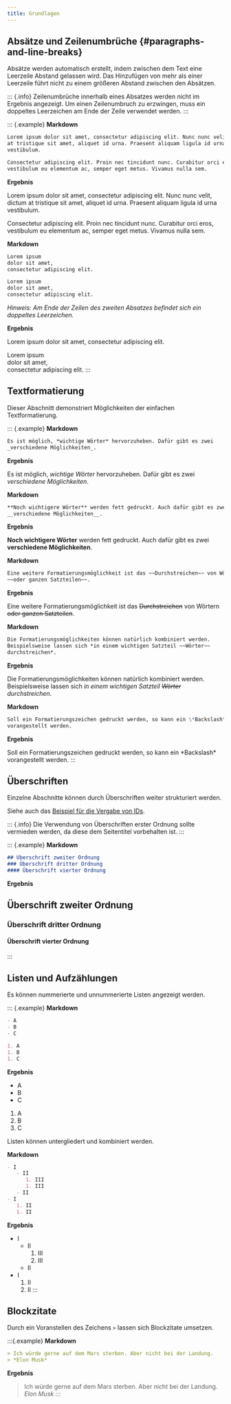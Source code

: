 ```yaml
---
title: Grundlagen
---
```


## Absätze und Zeilenumbrüche {#paragraphs-and-line-breaks}

Absätze werden automatisch erstellt, indem zwischen dem Text eine Leerzeile
Abstand gelassen wird. Das Hinzufügen von mehr als einer Leerzeile führt nicht
zu einem größeren Abstand zwischen den Absätzen.

::: {.info}
Zeilenumbrüche innerhalb eines Absatzes werden nicht im Ergebnis angezeigt. Um
einen Zeilenumbruch zu erzwingen, muss ein doppeltes Leerzeichen am Ende der
Zeile verwendet werden.
:::

::: {.example}
**Markdown**

```markdown
Lorem ipsum dolor sit amet, consectetur adipiscing elit. Nunc nunc velit, dictum
at tristique sit amet, aliquet id urna. Praesent aliquam ligula id urna
vestibulum.

Consectetur adipiscing elit. Proin nec tincidunt nunc. Curabitur orci eros,
vestibulum eu elementum ac, semper eget metus. Vivamus nulla sem.
```

**Ergebnis**

Lorem ipsum dolor sit amet, consectetur adipiscing elit. Nunc nunc velit, dictum
at tristique sit amet, aliquet id urna. Praesent aliquam ligula id urna
vestibulum.

Consectetur adipiscing elit. Proin nec tincidunt nunc. Curabitur orci eros,
vestibulum eu elementum ac, semper eget metus. Vivamus nulla sem.

**Markdown**

```markdown
Lorem ipsum
dolor sit amet,
consectetur adipiscing elit.

Lorem ipsum  
dolor sit amet,  
consectetur adipiscing elit.
```

*Hinweis: Am Ende der Zeilen des zweiten Absatzes befindet sich ein doppeltes
Leerzeichen.*

**Ergebnis**

Lorem ipsum
dolor sit amet,
consectetur adipiscing elit.

Lorem ipsum  
dolor sit amet,  
consectetur adipiscing elit.
:::

## Textformatierung

Dieser Abschnitt demonstriert Möglichkeiten der einfachen Textformatierung.

::: {.example}
**Markdown**

```markdown
Es ist möglich, *wichtige Wörter* hervorzuheben. Dafür gibt es zwei
_verschiedene Möglichkeiten_.
```

**Ergebnis**

Es ist möglich, *wichtige Wörter* hervorzuheben. Dafür gibt es zwei
_verschiedene Möglichkeiten_.

**Markdown**

```markdown
**Noch wichtigere Wörter** werden fett gedruckt. Auch dafür gibt es zwei
__verschiedene Möglichkeiten__.
```

**Ergebnis**

**Noch wichtigere Wörter** werden fett gedruckt. Auch dafür gibt es zwei
__verschiedene Möglichkeiten__.

**Markdown**

```markdown
Eine weitere Formatierungsmöglichkeit ist das ~~Durchstreichen~~ von Wörtern
~~oder ganzen Satzteilen~~.
```

**Ergebnis**

Eine weitere Formatierungsmöglichkeit ist das ~~Durchstreichen~~ von Wörtern
~~oder ganzen Satzteilen~~.

**Markdown**

```markdown
Die Formatierungsmöglichkeiten können natürlich kombiniert werden.
Beispielsweise lassen sich *in einem wichtigen Satzteil ~~Wörter~~
durchstreichen*.
```

**Ergebnis**

Die Formatierungsmöglichkeiten können natürlich kombiniert werden.
Beispielsweise lassen sich *in einem wichtigen Satzteil ~~Wörter~~
durchstreichen*.

**Markdown**

```markdown
Soll ein Formatierungszeichen gedruckt werden, so kann ein \*Backslash\*
vorangestellt werden.
```

**Ergebnis**

Soll ein Formatierungszeichen gedruckt werden, so kann ein \*Backslash\*
vorangestellt werden.
:::

## Überschriften

Einzelne Abschnitte können durch Überschriften weiter strukturiert werden.

Siehe auch das [Beispiel für die Vergabe von
IDs](/section/02-elements/02-links/01-internal#heading-example).

::: {.info}
Die Verwendung von Überschriften erster Ordnung sollte vermieden werden, da
diese dem Seitentitel vorbehalten ist.
:::

::: {.example}
**Markdown**

```markdown
## Überschrift zweiter Ordnung
### Überschrift dritter Ordnung
#### Überschrift vierter Ordnung
```

**Ergebnis**

## Überschrift zweiter Ordnung
### Überschrift dritter Ordnung
#### Überschrift vierter Ordnung
:::

## Listen und Aufzählungen

Es können nummerierte und unnummerierte Listen angezeigt werden.

::: {.example}
**Markdown**

```markdown
- A
- B
- C

1. A
1. B
1. C
```

**Ergebnis**

- A
- B
- C

1. A
2. B
3. C

Listen können untergliedert und kombiniert werden.

**Markdown**

```markdown
- I
   - II
      1. III
      1. III
   - II
- I
   1. II
   1. II
```

**Ergebnis**

- I
   - II
      1. III
      1. III
   - II
- I
   1. II
   1. II
:::

## Blockzitate

Durch ein Voranstellen des Zeichens `>` lassen sich Blockzitate umsetzen.

:::{.example}
**Markdown**

```markdown
> Ich würde gerne auf dem Mars sterben. Aber nicht bei der Landung.  
> *Elon Musk*
```

**Ergebnis**

> Ich würde gerne auf dem Mars sterben. Aber nicht bei der Landung.  
> *Elon Musk*
:::
